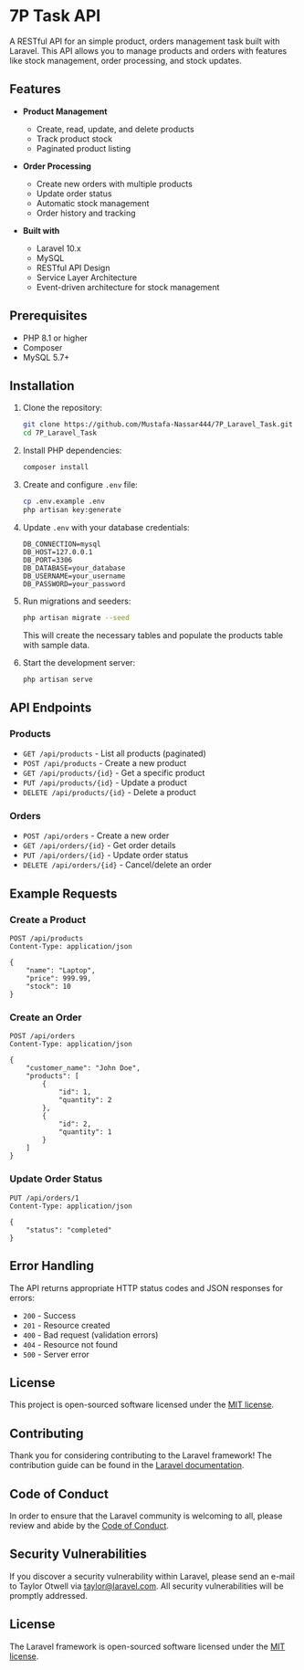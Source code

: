 # 7P Task API

A RESTful API for an simple product, orders management task built with Laravel. This API allows you to manage products and orders with features like stock management, order processing, and stock updates.

## Features

- **Product Management**
  - Create, read, update, and delete products
  - Track product stock
  - Paginated product listing

- **Order Processing**
  - Create new orders with multiple products
  - Update order status
  - Automatic stock management
  - Order history and tracking

- **Built with**
  - Laravel 10.x
  - MySQL
  - RESTful API Design
  - Service Layer Architecture
  - Event-driven architecture for stock management

## Prerequisites

- PHP 8.1 or higher
- Composer
- MySQL 5.7+

## Installation

1. Clone the repository:
   ```bash
   git clone https://github.com/Mustafa-Nassar444/7P_Laravel_Task.git
   cd 7P_Laravel_Task
   ```

2. Install PHP dependencies:
   ```bash
   composer install
   ```

3. Create and configure `.env` file:
   ```bash
   cp .env.example .env
   php artisan key:generate
   ```

4. Update `.env` with your database credentials:
   ```env
   DB_CONNECTION=mysql
   DB_HOST=127.0.0.1
   DB_PORT=3306
   DB_DATABASE=your_database
   DB_USERNAME=your_username
   DB_PASSWORD=your_password
   ```

5. Run migrations and seeders:
   ```bash
   php artisan migrate --seed
   ```
   This will create the necessary tables and populate the products table with sample data.

6. Start the development server:
   ```bash
   php artisan serve
   ```

## API Endpoints

### Products

- `GET /api/products` - List all products (paginated)
- `POST /api/products` - Create a new product
- `GET /api/products/{id}` - Get a specific product
- `PUT /api/products/{id}` - Update a product
- `DELETE /api/products/{id}` - Delete a product

### Orders

- `POST /api/orders` - Create a new order
- `GET /api/orders/{id}` - Get order details
- `PUT /api/orders/{id}` - Update order status
- `DELETE /api/orders/{id}` - Cancel/delete an order

## Example Requests

### Create a Product
```http
POST /api/products
Content-Type: application/json

{
    "name": "Laptop",
    "price": 999.99,
    "stock": 10
}
```

### Create an Order
```http
POST /api/orders
Content-Type: application/json

{
    "customer_name": "John Doe",
    "products": [
        {
            "id": 1,
            "quantity": 2
        },
        {
            "id": 2,
            "quantity": 1
        }
    ]
}
```

### Update Order Status
```http
PUT /api/orders/1
Content-Type: application/json

{
    "status": "completed"
}
```

## Error Handling

The API returns appropriate HTTP status codes and JSON responses for errors:

- `200` - Success
- `201` - Resource created
- `400` - Bad request (validation errors)
- `404` - Resource not found
- `500` - Server error



## License

This project is open-sourced software licensed under the [MIT license](https://opensource.org/licenses/MIT).

## Contributing

Thank you for considering contributing to the Laravel framework! The contribution guide can be found in the [Laravel documentation](https://laravel.com/docs/contributions).

## Code of Conduct

In order to ensure that the Laravel community is welcoming to all, please review and abide by the [Code of Conduct](https://laravel.com/docs/contributions#code-of-conduct).

## Security Vulnerabilities

If you discover a security vulnerability within Laravel, please send an e-mail to Taylor Otwell via [taylor@laravel.com](mailto:taylor@laravel.com). All security vulnerabilities will be promptly addressed.

## License

The Laravel framework is open-sourced software licensed under the [MIT license](https://opensource.org/licenses/MIT).
